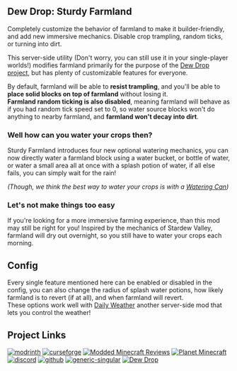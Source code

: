 ## Dew Drop: Sturdy Farmland

Completely customize the behavior of farmland to make it builder-friendly, and add new immersive mechanics. Disable crop trampling, random ticks, or turning into dirt.

This server-side utility (Don't worry, you can still use it in your single-player worlds!) modifies farmland primarily for the purpose of the [Dew Drop project](https://modrinth.com/collection/1jZQOrlw), but has plenty of customizable features for everyone.  

By default, farmland will be able to **resist trampling**, and you'll be able to **place solid blocks on top of farmland** without losing it.  
**Farmland random ticking is also disabled**, meaning farmland will behave as if you had random tick speed set to 0, so water source blocks won't do anything to nearby farmland, and **farmland won't decay into dirt**.  

### Well how can you water your crops then?  

Sturdy Farmland introduces four new optional watering mechanics, you can now directly water a farmland block using a water bucket, or bottle of water, or water a small area all at once with a splash potion of water, if all else fails, you can simply wait for the rain!

*(Though, we think the best way to water your crops is with a [Watering Can](https://modrinth.com/mod/dew-drop-watering-cans))*

### Let's not make things too easy

If you're looking for a more immersive farming experience, than this mod may still be right for you! 
Inspired by the mechanics of Stardew Valley, farmland will dry out overnight, so you still have to water your crops each morning.

## Config
Every single feature mentioned here can be enabled or disabled in the config, you can also change the radius of splash water potions, how likely farmland is to revert (if at all), and when farmland will revert.    
These options work well with [Daily Weather](https://modrinth.com/project/daily-weather) another server-side mod that lets you control the weather!

## Project Links

[![modrinth](https://cdn.jsdelivr.net/npm/@intergrav/devins-badges@3/assets/cozy-minimal/available/modrinth_vector.svg)](https://modrinth.com/user/coolbot100s) [![curseforge](https://cdn.jsdelivr.net/npm/@intergrav/devins-badges@3/assets/cozy-minimal/available/curseforge_vector.svg)](https://www.curseforge.com/members/coolbot100s/projects) [![Modded Minecraft Reviews](https://raw.githubusercontent.com/intergrav/devins-badges/c7fd18efdadd1c3f12ae56b49afd834640d2d797/assets/cozy-minimal/available/mmcreviews_vector.svg)](https://mmcreviews.com/owner/coolbot100s/) [![Planet Minecraft](https://github.com/coolbot100s/Bouncy-Leaves/assets/76798835/0b2c0293-c2ab-4956-9055-70bc7d7141c5)](https://www.planetminecraft.com/collection/146032/all-garden-gals-content/) [![discord](https://cdn.jsdelivr.net/npm/@intergrav/devins-badges@3/assets/cozy-minimal/social/discord-singular_vector.svg)](https://discord.gg/qxRVkGDjdJ) [![github](https://cdn.jsdelivr.net/npm/@intergrav/devins-badges@3/assets/cozy-minimal/available/github_vector.svg)](https://github.com/coolbot100s/Dew-Drop-Watering-Cans) [![generic-singular](https://cdn.jsdelivr.net/npm/@intergrav/devins-badges@3/assets/cozy-minimal/donate/generic-singular_vector.svg)](https://github.com/sponsors/coolbot100s) [![Dew Drop](https://github.com/user-attachments/assets/cd9d5db2-1b8d-4550-b7b8-e1b707382126)](https://modrinth.com/collection/1jZQOrlw)

